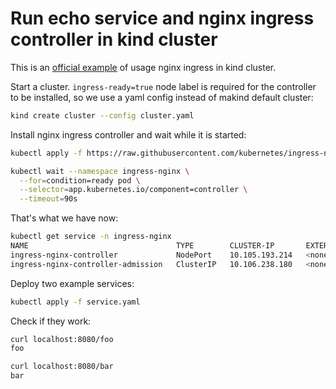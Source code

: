 # Run echo service and nginx ingress controller in kind cluster

This is an [official example](https://kind.sigs.k8s.io/docs/user/ingress/#ingress-nginx) of usage nginx ingress in kind cluster.

Start a cluster. `ingress-ready=true` node label is required for the controller to be installed, so we use a yaml config instead of makind default cluster:

```bash
kind create cluster --config cluster.yaml
```

Install nginx ingress controller and wait while it is started:

```bash
kubectl apply -f https://raw.githubusercontent.com/kubernetes/ingress-nginx/master/deploy/static/provider/kind/deploy.yaml

kubectl wait --namespace ingress-nginx \
  --for=condition=ready pod \
  --selector=app.kubernetes.io/component=controller \
  --timeout=90s
```

That's what we have now:

```bash
kubectl get service -n ingress-nginx
NAME                                 TYPE        CLUSTER-IP       EXTERNAL-IP   PORT(S)                      AGE
ingress-nginx-controller             NodePort    10.105.193.214   <none>        80:31268/TCP,443:30886/TCP   3m42s
ingress-nginx-controller-admission   ClusterIP   10.106.238.180   <none>        443/TCP                      3m43s
```

Deploy two example services:

```bash
kubectl apply -f service.yaml
```

Check if they work:

```bash
curl localhost:8080/foo
foo

curl localhost:8080/bar
bar
```
